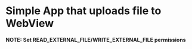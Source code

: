 # Simple App that uploads file to WebView

**NOTE: Set READ_EXTERNAL_FILE/WRITE_EXTERNAL_FILE permissions**
